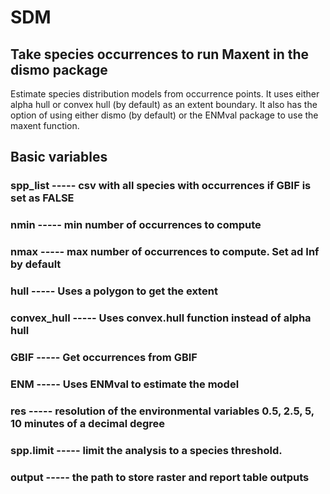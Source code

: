 # SDM
## Take species occurrences to run Maxent in the dismo package

Estimate species distribution models from occurrence points. It uses either alpha hull or convex hull (by default) as an extent boundary. It also has the option of using either dismo (by default) or the ENMval package to use the maxent function.

## Basic variables

### spp_list -----   csv with all species with occurrences if GBIF is set as FALSE
### nmin   -----     min number of occurrences to compute
### nmax   -----     max number of occurrences to compute. Set ad Inf by default
### hull   -----     Uses a polygon to get the extent
### convex_hull ----- Uses convex.hull function instead of alpha hull
### GBIF   -----     Get occurrences from GBIF
### ENM   -----      Uses ENMval to estimate the model
### res   -----      resolution of the environmental variables 0.5, 2.5, 5, 10 minutes of a decimal degree
### spp.limit -----  limit the analysis to a species threshold.
### output -----    the path to store raster and report table outputs
